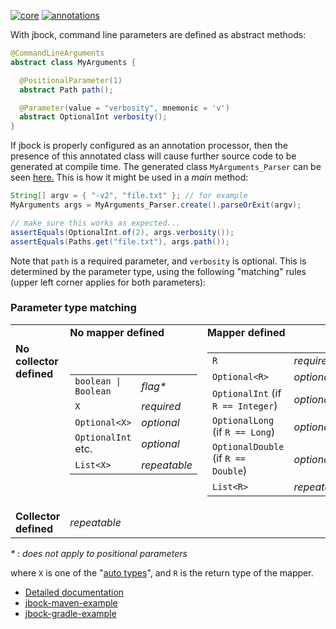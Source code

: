 [![core](https://maven-badges.herokuapp.com/maven-central/com.github.h908714124/jbock/badge.svg?style=plastic&subject=jbock)](https://maven-badges.herokuapp.com/maven-central/com.github.h908714124/jbock)
[![annotations](https://maven-badges.herokuapp.com/maven-central/com.github.h908714124/jbock-annotations/badge.svg?color=red&style=plastic&subject=jbock-annotations)](https://maven-badges.herokuapp.com/maven-central/com.github.h908714124/jbock-annotations)

With jbock, command line parameters are defined as abstract methods:

````java
@CommandLineArguments
abstract class MyArguments {

  @PositionalParameter(1)
  abstract Path path();

  @Parameter(value = "verbosity", mnemonic = 'v')
  abstract OptionalInt verbosity();
}
````

If jbock is properly configured as an annotation processor,
then the presence of this annotated class
will cause further source code to be generated at compile time.
The generated class `MyArguments_Parser` can be seen
[here.](https://github.com/h908714124/jbock-docgen/blob/master/src/main/java/com/example/hello/MyArguments_Parser.java)
This is how it might be used in a *main* method:

````java
String[] argv = { "-v2", "file.txt" }; // for example
MyArguments args = MyArguments_Parser.create().parseOrExit(argv);

// make sure this works as expected...
assertEquals(OptionalInt.of(2), args.verbosity());
assertEquals(Paths.get("file.txt"), args.path());
````

Note that `path` is a required parameter,
and `verbosity` is optional.
This is determined by the parameter type,
using the following "matching" rules (upper left corner applies for both parameters):

### Parameter type matching

<table style="border-collapse: collapse">
<tr>
<td></td>
<td><b>No mapper defined</b></td>
<td><b>Mapper defined</b></td>
</tr>
<tr>
<td valign="top"><b>No<br/>collector<br/>defined</b></td>
<td>
<table><!-- No mapper, no collector-->
<tr><td><code>boolean | Boolean</code>        </td><td><i>flag*</i></td></tr>
<tr><td><code>X</code>                        </td><td><i>required</i></td></tr>
<tr><td><code>Optional&lt;X&gt;</code>        </td><td><i>optional</i></td></tr>
<tr><td><code>OptionalInt</code> etc.         </td><td><i>optional</i></td></tr>
<tr><td><code>List&lt;X&gt;</code>            </td><td><i>repeatable</i></td></tr>
</table>
</td>
<td>
<table><!-- Mapper, no collector-->
<tr><td><code>R</code>                        </td><td><i>required</i></td></tr>
<tr><td><code>Optional&lt;R&gt;</code>        </td><td><i>optional</i></td></tr>
<tr><td><code>OptionalInt</code> (if <code>R == Integer</code>)         </td><td><i>optional</i></td></tr>
<tr><td><code>OptionalLong</code> (if <code>R == Long</code>)         </td><td><i>optional</i></td></tr>
<tr><td><code>OptionalDouble</code> (if <code>R == Double</code>)         </td><td><i>optional</i></td></tr>
<tr><td><code>List&lt;R&gt;</code>            </td><td><i>repeatable</i></td></tr>
</table>
</td>
</tr>
<tr>
<td><b>Collector<br/>defined</b></td>
<td colspan="2"><i>repeatable</i></td>
</tr>
</table>

<i>*</i> : <i>does not apply to positional parameters</i>

where `X` is one of the
"[auto types](https://github.com/h908714124/jbock-docgen/blob/master/src/main/java/com/example/hello/JbockAutoTypes.java)",
and `R` is the return type of the mapper.

* [Detailed documentation](https://github.com/h908714124/jbock/blob/master/SPAGHETTI.md)
* [jbock-maven-example](https://github.com/h908714124/jbock-maven-example)
* [jbock-gradle-example](https://github.com/h908714124/jbock-gradle-example)
